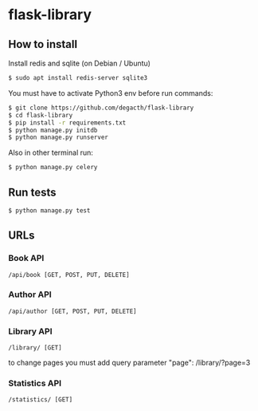 # flask-library

## How to install

Install redis and sqlite (on Debian / Ubuntu)
```sh
$ sudo apt install redis-server sqlite3
```

You must have to activate Python3 env before run commands:
```sh
$ git clone https://github.com/degacth/flask-library
$ cd flask-library
$ pip install -r requirements.txt
$ python manage.py initdb
$ python manage.py runserver
```

Also in other terminal run:
```sh
$ python manage.py celery
```

## Run tests
```sh
$ python manage.py test
```

## URLs
### Book API
```
/api/book [GET, POST, PUT, DELETE]
```

### Author API
```
/api/author [GET, POST, PUT, DELETE]
```


### Library API
```
/library/ [GET]
```

to change pages you must add query parameter "page":
/library/?page=3

### Statistics API
```
/statistics/ [GET]
```
